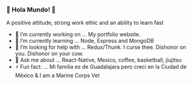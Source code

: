 ### 🦒 Hola Mundo! 🦒
 A positive attitude, strong work ethic and an ability to learn fast

- 🔭 I’m currently working on ...  My portfolio website.
- 🌱 I’m currently learning ...    Node, Express and MongoDB
- 🤔 I’m looking for help with ... Redux/Thunk. I curse thee. Dishonor on you. Dishonor on your cow.
- 💬 Ask me about ...              React-Native, Mexico, coffee, basketball, jiujitsu  
- ⚡ Fun fact: ...                  Mi familia es de Guadalajara pero crecí en la Ciudad de México & I am a Marine Corps Vet 

<!--
**Cristian-Baeza/Cristian-Baeza** is a ✨ _special_ ✨ repository because its `README.md` (this file) appears on your GitHub profile.

-->

